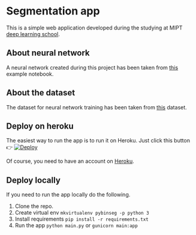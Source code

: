 # Segmentation app

This is a simple web application developed during the studying at MIPT [deep learning school](https://www.dlschool.org/).

## About neural network

A neural network created during this project has been taken from [this](https://github.com/qubvel/segmentation_models/blob/master/examples/binary%20segmentation%20(camvid).ipynb) example notebook. 

## About the dataset

The dataset for neural network training has been taken from [this](https://github.com/alexgkendall/SegNet-Tutorial/tree/master/CamVid) dataset.

## Deploy on heroku

The easiest way to run the app is to run it on Heroku. Just click this button 👉 [![Deploy](https://www.herokucdn.com/deploy/button.svg)](https://heroku.com/deploy?template=https://github.com/MagnetonBora/pybinseg)

Of course, you need to have an account on [Heroku](https://www.heroku.com/).

## Deploy locally

If you need to run the app locally do the following.

1. Clone the repo.
2. Create virtual env `mkvirtualenv pybinseg -p python 3`
3. Install requirements `pip install -r requirements.txt`
4. Run the app `python main.py` or `gunicorn main:app`
